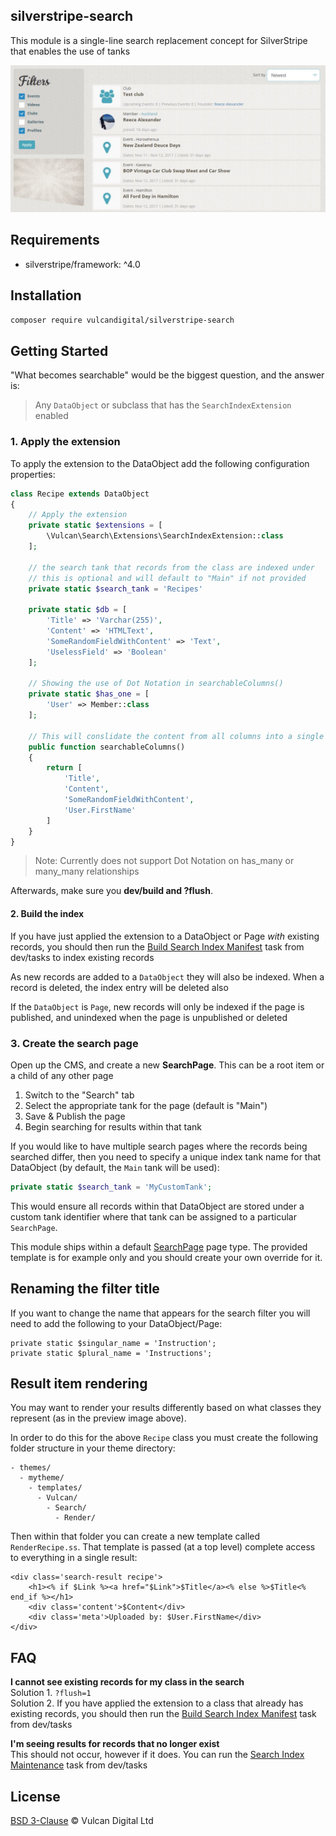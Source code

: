## silverstripe-search
This module is a single-line search replacement concept for SilverStripe that enables the use of tanks

![Preview](docs/images/example.jpg)

## Requirements
* silverstripe/framework: ^4.0

## Installation
```sh
composer require vulcandigital/silverstripe-search
```

## Getting Started
"What becomes searchable" would be the biggest question, and the answer is:
> Any `DataObject` or subclass that has the `SearchIndexExtension` enabled

### 1. Apply the extension
To apply the extension to the DataObject add the following configuration properties:

```php
class Recipe extends DataObject
{
    // Apply the extension
    private static $extensions = [
        \Vulcan\Search\Extensions\SearchIndexExtension::class
    ];
    
    // the search tank that records from the class are indexed under 
    // this is optional and will default to "Main" if not provided
    private static $search_tank = 'Recipes'
    
    private static $db = [
        'Title' => 'Varchar(255)',
        'Content' => 'HTMLText',
        'SomeRandomFieldWithContent' => 'Text',
        'UselessField' => 'Boolean'
    ];
    
    // Showing the use of Dot Notation in searchableColumns()
    private static $has_one = [
        'User' => Member::class
    ];
    
    // This will conslidate the content from all columns into a single searchable line of text
    public function searchableColumns() 
    {
        return [
            'Title',
            'Content',
            'SomeRandomFieldWithContent',
            'User.FirstName'
        ]
    }
}
```
> Note: Currently does not support Dot Notation on has_many or many_many relationships

Afterwards, make sure you **dev/build and ?flush**.

#### 2. Build the index
If you have just applied the extension to a DataObject or Page _with_ existing records, you should then run the [Build Search Index Manifest](src/Tasks/BuildIndex.php) task from dev/tasks to index existing records

As new records are added to a `DataObject` they will also be indexed. When a record is deleted, the index entry will be deleted also

If the `DataObject` is `Page`, new records will only be indexed if the page is published, and unindexed when the page is unpublished or deleted 

### 3. Create the search page
Open up the CMS, and create a new **SearchPage**. This can be a root item or a child of any other page

1. Switch to the "Search" tab
2. Select the appropriate tank for the page (default is "Main")
3. Save & Publish the page
4. Begin searching for results within that tank

If you would like to have multiple search pages where the records being searched differ, then you need to specify a unique index tank name for that DataObject (by default, the `Main` tank will be used):

```php
private static $search_tank = 'MyCustomTank';
```

This would ensure all records within that DataObject are stored under a custom tank identifier where that tank can be assigned to a particular `SearchPage`.

This module ships within a default [SearchPage](src/Pages/SearchPage.php) page type. The provided template is for example only and you should create your own override for it. 

## Renaming the filter title
If you want to change the name that appears for the search filter you will need to add the following to your DataObject/Page:

```
private static $singular_name = 'Instruction';
private static $plural_name = 'Instructions';
```


## Result item rendering
You may want to render your results differently based on what classes they represent (as in the preview image above).

In order to do this for the above `Recipe` class you must create the following folder structure in your theme directory:

```
- themes/
  - mytheme/
    - templates/
      - Vulcan/
        - Search/
          - Render/
```

Then within that folder you can create a new template called `RenderRecipe.ss`. That template is passed (at a top level) complete access to everything in a single result:

```twig
<div class='search-result recipe'>
    <h1><% if $Link %><a href="$Link">$Title</a><% else %>$Title<% end_if %></h1>
    <div class='content'>$Content</div>
    <div class='meta'>Uploaded by: $User.FirstName</div>
</div>
```

## FAQ
**I cannot see existing records for my class in the search**  
Solution 1. `?flush=1`  
Solution 2. If you have applied the extension to a class that already has existing records, you should then run the [Build Search Index Manifest](src/Tasks/BuildIndex.php) task from dev/tasks

**I'm seeing results for records that no longer exist**  
This should not occur, however if it does. You can run the [Search Index Maintenance](src/Tasks/IndexMaintenance.php) task from dev/tasks

## License
[BSD 3-Clause](LICENSE.md) © Vulcan Digital Ltd


